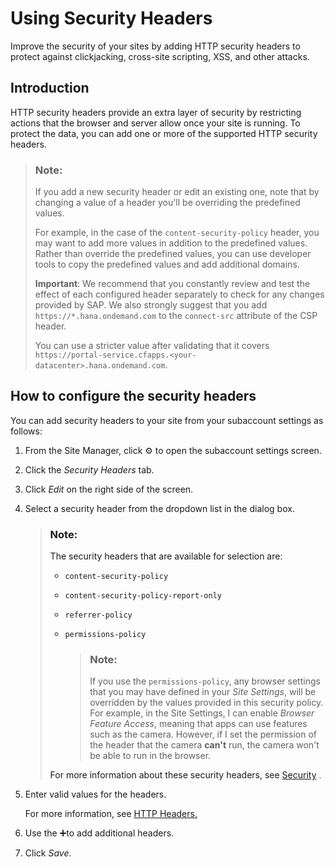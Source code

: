 <!-- loioda266508e0594a36a619b3eeeea849e9 -->

<link rel="stylesheet" type="text/css" href="css/sap-icons.css"/>

# Using Security Headers

Improve the security of your sites by adding HTTP security headers to protect against clickjacking, cross-site scripting, XSS, and other attacks.



<a name="loioda266508e0594a36a619b3eeeea849e9__section_mbl_ljn_drb"/>

## Introduction

HTTP security headers provide an extra layer of security by restricting actions that the browser and server allow once your site is running. To protect the data, you can add one or more of the supported HTTP security headers.

> ### Note:  
> If you add a new security header or edit an existing one, note that by changing a value of a header you'll be overriding the predefined values.
> 
> For example, in the case of the `content-security-policy` header, you may want to add more values in addition to the predefined values. Rather than override the predefined values, you can use developer tools to copy the predefined values and add additional domains.
> 
> **Important**: We recommend that you constantly review and test the effect of each configured header separately to check for any changes provided by SAP. We also strongly suggest that you add `https://*.hana.ondemand.com` to the `connect-src` attribute of the CSP header.
> 
> You can use a stricter value after validating that it covers `https://portal-service.cfapps.<your-datacenter>.hana.ondemand.com`.



<a name="loioda266508e0594a36a619b3eeeea849e9__section_ksw_qkn_drb"/>

## How to configure the security headers

You can add security headers to your site from your subaccount settings as follows:

1.  From the Site Manager, click :gear: to open the subaccount settings screen.

2.  Click the *Security Headers* tab.

3.  Click *Edit* on the right side of the screen.

4.  Select a security header from the dropdown list in the dialog box.

    > ### Note:  
    > The security headers that are available for selection are:
    > 
    > -   `content-security-policy`
    > 
    > -   `content-security-policy-report-only`
    > 
    > -   `referrer-policy`
    > 
    > -   `permissions-policy`
    > 
    >     > ### Note:  
    >     > If you use the `permissions-policy`, any browser settings that you may have defined in your *Site Settings*, will be overridden by the values provided in this security policy. For example, in the Site Settings, I can enable *Browser Feature Access*, meaning that apps can use features such as the camera. However, if I set the permission of the header that the camera **can't** run, the camera won't be able to run in the browser.
    > 
    > 
    > For more information about these security headers, see [Security](https://help.sap.com/viewer/ad4b9f0b14b0458cad9bd27bf435637d/Cloud/en-US/d7b1a89c9a0f46bd9b1e2b6ca70add66.html) .

5.  Enter valid values for the headers.

    For more information, see [HTTP Headers.](https://developer.mozilla.org/en-US/docs/Web/HTTP/Headers)

6.  Use the :heavy_plus_sign:to add additional headers.

7.  Click *Save*.


